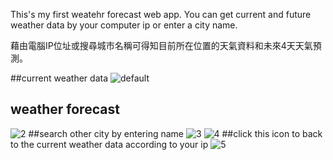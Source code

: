 This's my first weatehr forecast web app.
You can get current and future weather data by your computer ip or enter a city name.

藉由電腦IP位址或搜尋城市名稱可得知目前所在位置的天氣資料和未來4天天氣預測。

##current weather data
![default](https://cloud.githubusercontent.com/assets/18278657/16720835/b6660f4c-476c-11e6-9da0-495229ab220e.jpg)
## weather forecast
![2](https://cloud.githubusercontent.com/assets/18278657/16720846/da8bbed0-476c-11e6-8107-9416ea5d80e4.jpg)
##search other city by entering name
![3](https://cloud.githubusercontent.com/assets/18278657/16720851/fdc6811e-476c-11e6-8071-8a026cd4ddf0.jpg)
![4](https://cloud.githubusercontent.com/assets/18278657/16720869/2e308ce6-476d-11e6-95d3-17c5b0985e8b.jpg)
##click this icon to back to the current weather data according to your ip
![5](https://cloud.githubusercontent.com/assets/18278657/16720870/2e42edfa-476d-11e6-901e-0c564c708ad5.jpg)
